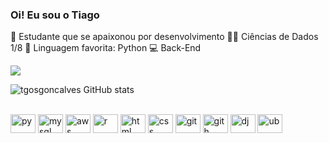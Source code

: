 ### Oi! Eu sou o Tiago

:green_heart: Estudante que se apaixonou por desenvolvimento
👨‍🎓 Ciências de Dados 1/8
:snake: Linguagem favorita: Python
💻 Back-End 


<div>
  
  
 <a href="https://www.linkedin.com/in/tgosgoncalves/" target="_blank"><img src="https://img.shields.io/badge/-LinkedIn-%230077B5?style=for-the-badge&logo=linkedin&logoColor=white" target="_blank"></a> 
  
</div>


![tgosgoncalves GitHub stats](https://github-readme-stats.vercel.app/api?username=tgosgoncalves&show_icons=true&theme=dracula)



<div style="display: inline_block"><br>
 <img align="center" alt="py" height="30" width="40" src="https://cdn.jsdelivr.net/gh/devicons/devicon/icons/python/python-original.svg" />
 <img align="center" alt="mysql" height="30" width="40" src="https://cdn.jsdelivr.net/gh/devicons/devicon/icons/mysql/mysql-original-wordmark.svg" />
 <img align="center" alt="aws" height="30" width="40" src="https://cdn.jsdelivr.net/gh/devicons/devicon/icons/amazonwebservices/amazonwebservices-original.svg" />
 <img align="center" alt="r" height="30" width="40" src="https://cdn.jsdelivr.net/gh/devicons/devicon/icons/r/r-original.svg" />
 <img align="center" alt="html" height="30" width="40" src="https://cdn.jsdelivr.net/gh/devicons/devicon/icons/html5/html5-original.svg" />
 <img align="center" alt="css" height="30" width="40" src="https://cdn.jsdelivr.net/gh/devicons/devicon/icons/css3/css3-original.svg" />
 <img align="center" alt="git" height="30" width="40" src="https://cdn.jsdelivr.net/gh/devicons/devicon/icons/git/git-original.svg" />     
 <img align="center" alt="gith" height="30" width="40" src="https://cdn.jsdelivr.net/gh/devicons/devicon/icons/github/github-original.svg" />
 <img align="center" alt="dj" height="30" width="40" src="https://cdn.jsdelivr.net/gh/devicons/devicon/icons/django/django-plain.svg" />
 <img align="center" alt="ub" height="30" width="40" src="https://cdn.jsdelivr.net/gh/devicons/devicon/icons/ubuntu/ubuntu-plain.svg" />
 
  </div>
  
